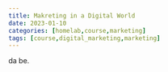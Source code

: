 ```yaml
---
title: Makreting in a Digital World
date: 2023-01-10
categories: [homelab,course,marketing]
tags: [course,digital_marketing,marketing]
---
```



da be.
